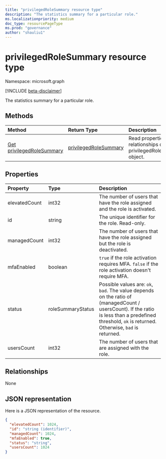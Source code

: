 ```yaml
---
title: "privilegedRoleSummary resource type"
description: "The statistics summary for a particular role."
ms.localizationpriority: medium
doc_type: resourcePageType
ms.prod: "governance"
author: "shauliu1"
---
```


# privilegedRoleSummary resource type

Namespace: microsoft.graph

[!INCLUDE [beta-disclaimer](../../includes/beta-disclaimer.md)]

The statistics summary for a particular role.


## Methods

| Method		   | Return Type	|Description|
|:---------------|:--------|:----------|
|[Get privilegedRoleSummary](../api/privilegedrolesummary-get.md) | [privilegedRoleSummary](privilegedrolesummary.md) |Read properties and relationships of privilegedRoleSummary object.|

## Properties
| Property	   | Type	|Description|
|:---------------|:--------|:----------|
|elevatedCount|int32|The number of users that have the role assigned and the role is activated.|
|id|string| The unique identifier for the role. Read-only.|
|managedCount|int32|The number of users that have the role assigned but the role is deactivated.|
|mfaEnabled|boolean|`true` if the role activation requires MFA. `false` if the role activation doesn't require MFA.|
|status|roleSummaryStatus| Possible values are: `ok`, `bad`. The value depends on the ratio of (managedCount / usersCount). If the ratio is less than a predefined threshold, `ok` is returned. Otherwise, `bad` is returned.|
|usersCount|int32|The number of users that are assigned with the role.|

## Relationships
None


## JSON representation

Here is a JSON representation of the resource.

<!-- {
  "blockType": "resource",
  "optionalProperties": [

  ],
  "@odata.type": "microsoft.graph.privilegedRoleSummary"
}-->

```json
{
  "elevatedCount": 1024,
  "id": "string (identifier)",
  "managedCount": 1024,
  "mfaEnabled": true,
  "status": "string",
  "usersCount": 1024
}

```

<!-- uuid: 8fcb5dbc-d5aa-4681-8e31-b001d5168d79
2015-10-25 14:57:30 UTC -->
<!--
{
  "type": "#page.annotation",
  "description": "privilegedRoleSummary resource",
  "keywords": "",
  "section": "documentation",
  "tocPath": "",
  "suppressions": []
}
-->


